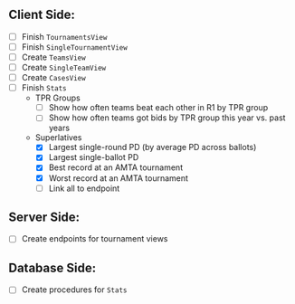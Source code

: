 ## Client Side:
- [ ] Finish `TournamentsView`
- [ ] Finish `SingleTournamentView`
- [ ] Create `TeamsView`
- [ ] Create `SingleTeamView`
- [ ] Create `CasesView`
- [ ] Finish `Stats`
  - TPR Groups
    - [ ] Show how often teams beat each other in R1 by TPR group
    - [ ] Show how often teams got bids by TPR group this year vs. past years
  - Superlatives
    - [X] Largest single-round PD (by average PD across ballots)
    - [X] Largest single-ballot PD
    - [X] Best record at an AMTA tournament
    - [X] Worst record at an AMTA tournament
    - [ ] Link all to endpoint

## Server Side:
- [ ] Create endpoints for tournament views

## Database Side:
- [ ] Create procedures for `Stats`
